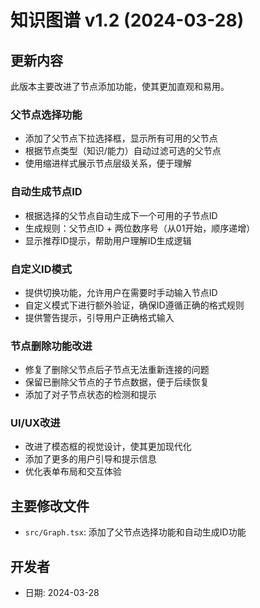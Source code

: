 # 知识图谱 v1.2 (2024-03-28)

## 更新内容

此版本主要改进了节点添加功能，使其更加直观和易用。

### 父节点选择功能

- 添加了父节点下拉选择框，显示所有可用的父节点
- 根据节点类型（知识/能力）自动过滤可选的父节点
- 使用缩进样式展示节点层级关系，便于理解

### 自动生成节点ID

- 根据选择的父节点自动生成下一个可用的子节点ID
- 生成规则：父节点ID + 两位数序号（从01开始，顺序递增）
- 显示推荐ID提示，帮助用户理解ID生成逻辑

### 自定义ID模式

- 提供切换功能，允许用户在需要时手动输入节点ID
- 自定义模式下进行额外验证，确保ID遵循正确的格式规则
- 提供警告提示，引导用户正确格式输入

### 节点删除功能改进

- 修复了删除父节点后子节点无法重新连接的问题
- 保留已删除父节点的子节点数据，便于后续恢复
- 添加了对子节点状态的检测和提示

### UI/UX改进

- 改进了模态框的视觉设计，使其更加现代化
- 添加了更多的用户引导和提示信息
- 优化表单布局和交互体验

## 主要修改文件

- `src/Graph.tsx`: 添加了父节点选择功能和自动生成ID功能

## 开发者

- 日期: 2024-03-28 